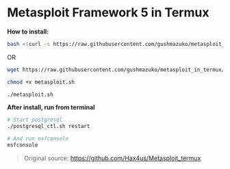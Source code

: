# Metasploit Framework 5 in Termux

**How to install:**
```bash
bash <(curl -s https://raw.githubusercontent.com/gushmazuko/metasploit_in_termux/master/metasploit.sh)
```
OR
```bash
wget https://raw.githubusercontent.com/gushmazuko/metasploit_in_termux/master/metasploit.sh

chmod +x metasploit.sh

./metasploit.sh
```
**After install, run from terminal**
```bash
# Start postgresql
./postgresql_ctl.sh restart

# And run msfconsole
msfconsole
```


> Original source: https://github.com/Hax4us/Metasploit_termux
